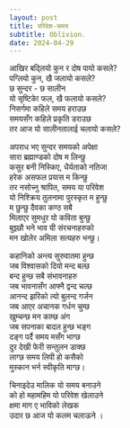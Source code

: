 ```yaml
---
layout: post
title: परिवेश-समय 
subtitle: Oblivion.
date: 2024-04-29
---
```


आखिर बद्लियो कुन र दोष पायो कसले? <br>
पग्लियो कुन, खै जलायो कसले?<br>
छ सुन्दर - छ सालीन <br>
यो ‌‌‍‍‍‍सृष्टिकाे फल, खै फलायो कसले? <br>
निसर्गमा कहिले समय हराउछ <br>
समयसँग कहिले प्रकृति डराउछ <br>
तर आज यो सालीनतालाई चलायो कसले? <br>

अपराध भए सुन्दर समयको अपेक्षा <br>
सारा ब्रह्माण्डको दोष म लिन्छु <br>
कसुर बनी निस्किए, धैर्यताको नतिजा <br>
हरेक असफल प्रयास म किन्छु <br>
तर नसोच्नु श्रापित, समय या परिवेश <br>
यो निश्क्रिय तुलनामा पुरस्कृत म हुन्छु <br>
म छुन्छु दैवका कण्ठ सबै <br>
मिलाएर सुमधुर यो कविता बुन्छु <br>
बुझ्छौ भने भाव यी संरचनाहरुको <br>
मन खोलेर अमिला सत्यहरु भन्छु।<br>

कहानिको अन्त्य सुरुवातमा हुन्छ <br>
जब विश्वासको दियो मन्द बल्छ <br>
बन्द हुन्छ सबै संभावनाहरु <br>
जब भावनासँग आफ्नै द्वन्द चल्छ <br>
आनन्द झरिको त्यो बुलन्द गर्जन <br>
जब आएर अचानक गर्धन चुम्छ <br>
खुम्चन्छ मन काम्छ अंग <br>
जब सपनाका बादल हुन्छ भङ्ग <br>
दङ्ग पर्दै समय मसँग भाग्छ <br>
दुर देखी फेरी सन्तुलन डाक्छ <br>
लाग्छ समय लिपी हो कसैको <br>
मुस्कान भर्न स्वीकृति माग्छ।<br>

चिनाइदेउ मालिक यो समय बनाउने <br>
को हो महामहिम यो परिवेश खेलाउने <br>
क्षमा माग ए भाविको लेखक <br>
उदार छ आज यो कलम चलाऊने ।   <br>